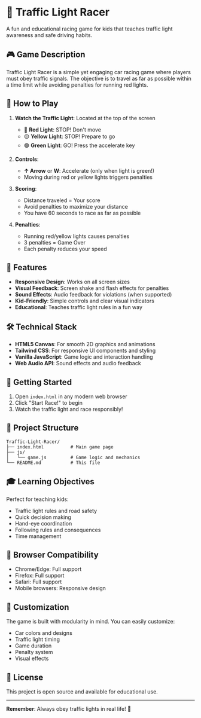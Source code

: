 # 🏁 Traffic Light Racer

A fun and educational racing game for kids that teaches traffic light awareness and safe driving habits.

## 🎮 Game Description

Traffic Light Racer is a simple yet engaging car racing game where players must obey traffic signals. The objective is to travel as far as possible within a time limit while avoiding penalties for running red lights.

## 🎯 How to Play

1. **Watch the Traffic Light**: Located at the top of the screen
   - 🔴 **Red Light**: STOP! Don't move
   - 🟡 **Yellow Light**: STOP! Prepare to go
   - 🟢 **Green Light**: GO! Press the accelerate key

2. **Controls**:
   - **↑ Arrow** or **W**: Accelerate (only when light is green!)
   - Moving during red or yellow lights triggers penalties

3. **Scoring**:
   - Distance traveled = Your score
   - Avoid penalties to maximize your distance
   - You have 60 seconds to race as far as possible

4. **Penalties**:
   - Running red/yellow lights causes penalties
   - 3 penalties = Game Over
   - Each penalty reduces your speed

## 🎨 Features

- **Responsive Design**: Works on all screen sizes
- **Visual Feedback**: Screen shake and flash effects for penalties
- **Sound Effects**: Audio feedback for violations (when supported)
- **Kid-Friendly**: Simple controls and clear visual indicators
- **Educational**: Teaches traffic light rules in a fun way

## 🛠️ Technical Stack

- **HTML5 Canvas**: For smooth 2D graphics and animations
- **Tailwind CSS**: For responsive UI components and styling
- **Vanilla JavaScript**: Game logic and interaction handling
- **Web Audio API**: Sound effects and audio feedback

## 🚀 Getting Started

1. Open `index.html` in any modern web browser
2. Click "Start Race!" to begin
3. Watch the traffic light and race responsibly!

## 📂 Project Structure

```
Traffic-Light-Racer/
├── index.html          # Main game page
├── js/
│   └── game.js         # Game logic and mechanics
└── README.md           # This file
```

## 🎓 Learning Objectives

Perfect for teaching kids:
- Traffic light rules and road safety
- Quick decision making
- Hand-eye coordination
- Following rules and consequences
- Time management

## 🔧 Browser Compatibility

- Chrome/Edge: Full support
- Firefox: Full support
- Safari: Full support
- Mobile browsers: Responsive design

## 🎨 Customization

The game is built with modularity in mind. You can easily customize:
- Car colors and designs
- Traffic light timing
- Game duration
- Penalty system
- Visual effects

## 📜 License

This project is open source and available for educational use.

---

**Remember**: Always obey traffic lights in real life! 🚦
